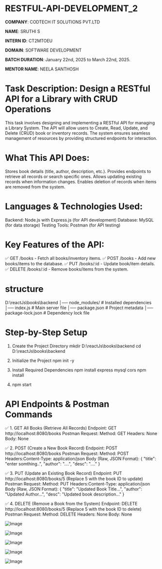 # RESTFUL-API-DEVELOPMENT_2
**COMPANY**: CODTECH IT SOLUTIONS PVT.LTD

**NAME**: SRUTHI S

**INTERN ID**: CT2MTOEU

**DOMAIN**: SOFTWARE DEVELOPMENT

**BATCH DURATION**: January 22nd, 2025 to March 22nd, 2025.

**MENTOR NAME**: NEELA SANTHOSH

# Task Description: Design a RESTful API for a Library with CRUD Operations
This task involves designing and implementing a RESTful API for managing a Library System. The API will allow users to Create, Read, Update, and Delete (CRUD) book or inventory records. The system ensures seamless management of resources by providing structured endpoints for interaction.

# What This API Does:
Stores book details (title, author, description, etc.).
Provides endpoints to retrieve all records or search specific ones.
Allows updating existing records when information changes.
Enables deletion of records when items are removed from the system.
# Languages & Technologies Used:
Backend: Node.js with Express.js (for API development)
Database: MySQL (for data storage)
Testing Tools: Postman  (for API testing)
# Key Features of the API:
✅ GET /books - Fetch all books/inventory items.
✅ POST /books - Add new books/items to the database.
✅ PUT /books/:id - Update book/item details.
✅ DELETE /books/:id - Remove books/items from the system.

 # structure
D:\reactJs\books\backend
│── node_modules/         # Installed dependencies
│── index.js              # Main server file
│── package.json          # Project metadata
│── package-lock.json     # Dependency lock file

# Step-by-Step Setup

1. Create the Project Directory
mkdir D:\reactJs\books\backend
cd D:\reactJs\books\backend

2. Initialize the Project
npm init -y

3. Install Required Dependencies
npm install express mysql cors
npm install

4. npm start

# API Endpoints & Postman Commands

✅ 1. GET All Books (Retrieve All Records)
Endpoint: GET http://localhost:8080/books
Postman Request:
Method: GET
Headers: None
Body: None

✅ 2. POST (Create a New Book Record)
Endpoint: POST http://localhost:8080/books
Postman Request:
Method: POST
Headers:Content-Type: application/json
Body (Raw, JSON Format):
{
  "title": "enter somthing..",
  "author": "....",
  "desc": "...."
}

✅ 3. PUT (Update an Existing Book Record)
Endpoint: PUT http://localhost:8080/books/5 (Replace 5 with the book ID to update)
Postman Request:
Method: PUT
Headers:Content-Type: application/json
Body (Raw, JSON Format):
{
  "title": "Updated Book Title...",
  "author": "Updated Author...",
  "desc": "Updated book description..."
}

✅ 4. DELETE (Remove a Book from the System)
Endpoint: DELETE http://localhost:8080/books/5 (Replace 5 with the book ID to delete)
Postman Request:
Method: DELETE
Headers: None
Body: None

![Image](https://github.com/user-attachments/assets/30292913-afa7-459d-b07c-19417918a526)


![Image](https://github.com/user-attachments/assets/76a52104-bccc-4c25-812c-39829a5880b0)


![Image](https://github.com/user-attachments/assets/6e0b47a9-5c3a-42f7-9632-c02afd7f7137)


![Image](https://github.com/user-attachments/assets/1642639b-2196-4e99-a885-19261a0f6f2f)


![Image](https://github.com/user-attachments/assets/5408e8ef-0b70-493f-8b0d-223c6157359b)

